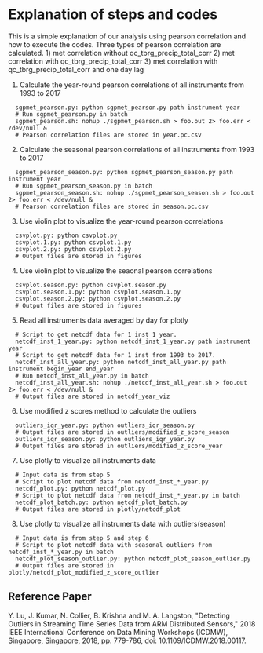 # Explanation of steps and codes

This is a simple explanation of our analysis using pearson correlation and how to execute the codes. Three types of pearson correlation are calculated. 1) met correlation without qc_tbrg_precip_total_corr 2) met correlation with qc_tbrg_precip_total_corr 3) met correlation with qc_tbrg_precip_total_corr and one day lag

1. Calculate the year-round pearson correlations of all instruments from 1993 to 2017
```
  sgpmet_pearson.py: python sgpmet_pearson.py path instrument year
  # Run sgpmet_pearson.py in batch
  sgpmet_pearson.sh: nohup ./sgpmet_pearson.sh > foo.out 2> foo.err < /dev/null &
  # Pearson correlation files are stored in year.pc.csv
```
2. Calculate the seasonal pearson correlations of all instruments from 1993 to 2017
```
  sgpmet_pearson_season.py: python sgpmet_pearson_season.py path instrument year
  # Run sgpmet_pearson_season.py in batch
  sgpmet_pearson_season.sh: nohup ./sgpmet_pearson_season.sh > foo.out 2> foo.err < /dev/null &
  # Pearson correlation files are stored in season.pc.csv
```
3. Use violin plot to visualize the year-round pearson correlations
```
  csvplot.py: python csvplot.py
  csvplot.1.py: python csvplot.1.py
  csvplot.2.py: python csvplot.2.py
  # Output files are stored in figures
```
4. Use violin plot to visualize the seaonal pearson correlations
```
  csvplot.season.py: python csvplot.season.py
  csvplot.season.1.py: python csvplot.season.1.py    
  csvplot.season.2.py: python csvplot.season.2.py  
  # Output files are stored in figures
```
5. Read all instruments data averaged by day for plotly
```
  # Script to get netcdf data for 1 inst 1 year.
  netcdf_inst_1_year.py: python netcdf_inst_1_year.py path instrument year
  # Script to get netcdf data for 1 inst from 1993 to 2017.
  netcdf_inst_all_year.py: python netcdf_inst_all_year.py path instrument begin_year end_year
  # Run netcdf_inst_all_year.py in batch
  netcdf_inst_all_year.sh: nohup ./netcdf_inst_all_year.sh > foo.out 2> foo.err < /dev/null &
  # Output files are stored in netcdf_year_viz
```
6. Use modified z scores method to calculate the outliers
```
  outliers_iqr_year.py: python outliers_iqr_season.py
  # Output files are stored in outliers/modified_z_score_season
  outliers_iqr_season.py: python outliers_iqr_year.py
  # Output files are stored in outliers/modified_z_score_year
```
7. Use plotly to visualize all instruments data
```
  # Input data is from step 5
  # Script to plot netcdf data from netcdf_inst_*_year.py
  netcdf_plot.py: python netcdf_plot.py
  # Script to plot netcdf data from netcdf_inst_*_year.py in batch
  netcdf_plot_batch.py: python netcdf_plot_batch.py
  # Output files are stored in plotly/netcdf_plot
```
8. Use plotly to visualize all instruments data with outliers(season)
```
  # Input data is from step 5 and step 6
  # Script to plot netcdf data with seasonal outliers from netcdf_inst_*_year.py in batch
  netcdf_plot_season_outlier.py: python netcdf_plot_season_outlier.py
  # Output files are stored in plotly/netcdf_plot_modified_z_score_outlier
```                                     
Reference Paper
---------------
Y. Lu, J. Kumar, N. Collier, B. Krishna and M. A. Langston, "Detecting Outliers in Streaming Time Series Data from ARM Distributed Sensors," 2018 IEEE International Conference on Data Mining Workshops (ICDMW), Singapore, Singapore, 2018, pp. 779-786, doi: 10.1109/ICDMW.2018.00117.                 
